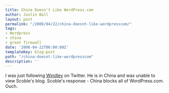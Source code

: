 ```yaml
---
title: China Doesn't Like WordPress.com
author: Justin Ball
layout: post
permalink: "/2008/04/22/china-doesnt-like-wordpresscom/"
tags:
- Wordpress
- china
- great firewall
date: '2008-04-22T06:00:00Z'
templateKey: blog-post
path: "/china-doesnt-like-wordpresscom"
description: ''
---
```


I was just following [Windley](http://www.windley.com/) on Twitter. He is in China and was unable to view Scoble's blog.
Scoble's response - China blocks all of WordPress.com. Ouch.
